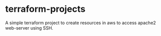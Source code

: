 # terraform-projects

A simple terraform project to create resources in aws to access apache2 web-server using SSH.
